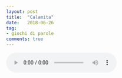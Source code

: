 ```yaml
---
layout: post
title:  "Calamita"
date:   2018-06-26
tag:
- giochi di parole
comments: true
---
```


<audio src="/assets/2018-06-26/calamita.mp3" controls preload></audio>
